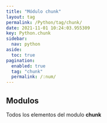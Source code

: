 ```yaml
---
title: "Módulo chunk"
layout: tag
permalink: /Python/tag/chunk/
date: 2021-11-01 10:24:03.955309
key: Python.chunk
sidebar: 
  nav: python
aside: 
  toc: true
pagination: 
  enabled: true
  tag: "chunk"
  permalink: /:num/
---
```


<h2>Modulos</h2>
Todos los elementos del modulo <strong>chunk</strong>
